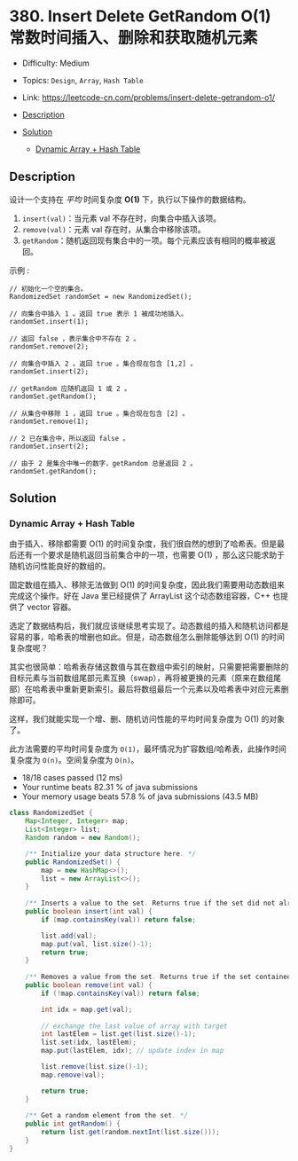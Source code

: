 <!-- omit in toc -->
# 380. Insert Delete GetRandom O(1) 常数时间插入、删除和获取随机元素

- Difficulty: Medium
- Topics: `Design`, `Array`, `Hash Table`
- Link: https://leetcode-cn.com/problems/insert-delete-getrandom-o1/

- [Description](#description)
- [Solution](#solution)
  - [Dynamic Array + Hash Table](#dynamic-array--hash-table)

## Description

设计一个支持在 *平均* 时间复杂度 **O(1)** 下，执行以下操作的数据结构。

1. `insert(val)`：当元素 val 不存在时，向集合中插入该项。
1. `remove(val)`：元素 val 存在时，从集合中移除该项。
1. `getRandom`：随机返回现有集合中的一项。每个元素应该有相同的概率被返回。

示例 :
```
// 初始化一个空的集合。
RandomizedSet randomSet = new RandomizedSet();

// 向集合中插入 1 。返回 true 表示 1 被成功地插入。
randomSet.insert(1);

// 返回 false ，表示集合中不存在 2 。
randomSet.remove(2);

// 向集合中插入 2 。返回 true 。集合现在包含 [1,2] 。
randomSet.insert(2);

// getRandom 应随机返回 1 或 2 。
randomSet.getRandom();

// 从集合中移除 1 ，返回 true 。集合现在包含 [2] 。
randomSet.remove(1);

// 2 已在集合中，所以返回 false 。
randomSet.insert(2);

// 由于 2 是集合中唯一的数字，getRandom 总是返回 2 。
randomSet.getRandom();
```

## Solution

### Dynamic Array + Hash Table

由于插入、移除都需要 O(1) 的时间复杂度，我们很自然的想到了哈希表。但是最后还有一个要求是随机返回当前集合中的一项，也需要 O(1) ，那么这只能求助于随机访问性能良好的数组的。

固定数组在插入、移除无法做到 O(1) 的时间复杂度，因此我们需要用动态数组来完成这个操作。好在 Java 里已经提供了 ArrayList 这个动态数组容器，C++ 也提供了 vector 容器。

选定了数据结构后，我们就应该继续思考实现了。动态数组的插入和随机访问都是容易的事，哈希表的增删也如此。但是，动态数组怎么删除能够达到 O(1) 的时间复杂度呢？

其实也很简单：哈希表存储这数值与其在数组中索引的映射，只需要把需要删除的目标元素与当前数组尾部元素互换（swap），再将被更换的元素（原来在数组尾部）在哈希表中重新更新索引。最后将数组最后一个元素以及哈希表中对应元素删除即可。

这样，我们就能实现一个增、删、随机访问性能的平均时间复杂度为 O(1) 的对象了。

此方法需要的平均时间复杂度为 `O(1)`，最坏情况为扩容数组/哈希表，此操作时间复杂度为 `O(n)`。空间复杂度为 `O(n)`。

- 18/18 cases passed (12 ms)
- Your runtime beats 82.31 % of java submissions
- Your memory usage beats 57.8 % of java submissions (43.5 MB)

```java
class RandomizedSet {
    Map<Integer, Integer> map;
    List<Integer> list;
    Random random = new Random();

    /** Initialize your data structure here. */
    public RandomizedSet() {
        map = new HashMap<>();
        list = new ArrayList<>();
    }
    
    /** Inserts a value to the set. Returns true if the set did not already contain the specified element. */
    public boolean insert(int val) {
        if (map.containsKey(val)) return false;

        list.add(val);
        map.put(val, list.size()-1);
        return true;
    }
    
    /** Removes a value from the set. Returns true if the set contained the specified element. */
    public boolean remove(int val) {
        if (!map.containsKey(val)) return false;

        int idx = map.get(val);
        
        // exchange the last value of array with target
        int lastElem = list.get(list.size()-1);
        list.set(idx, lastElem);
        map.put(lastElem, idx); // update index in map

        list.remove(list.size()-1);
        map.remove(val);

        return true;
    }
    
    /** Get a random element from the set. */
    public int getRandom() {
        return list.get(random.nextInt(list.size()));
    }
}
```
